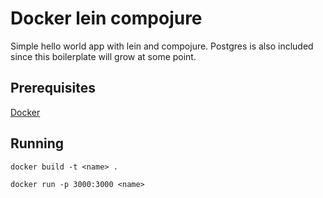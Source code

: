 # Docker lein compojure

Simple hello world app with lein and compojure. Postgres is also included since this boilerplate will grow at some point.

## Prerequisites

[Docker](https://www.docker.com/get-started)

## Running

```docker build -t <name> .```


```docker run -p 3000:3000 <name>```

